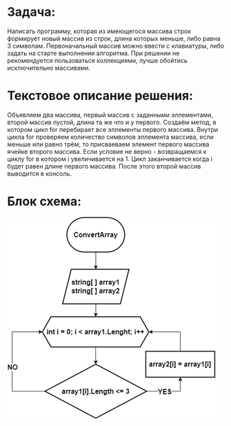 # Задача:
 Написать программу, которая из имеющегося массива строк формирует новый массив из строк, длина которых меньше, либо равна 3 символам. Первоначальный массив можно ввести с клавиатуры, либо задать на старте выполнения алгоритма. При решении не рекомендуется пользоваться коллекциями, лучше обойтись исключительно массивами.
 # Текстовое описание решения:
 Объявляем два массива, первый массив с заданными эллементами, второй массив пустой, длина та же что и у первого. Создаём метод, в котором цикл for перебирает все эллементы первого массива. Внутри цикла for проверяем количество символов эллемента массива, если меньше или равно трём, то присваеваем элемент первого массива ячейке второго массива. Если условие не верно - возвращаемся к циклу for в котором i увеличивается на 1. Цикл заканчивается когда i будет равен длине первого массива. После этого второй массив выводится в консоль. 
 # Блок схема:
 ![](https://github.com/DearUnkleJohnny/final_test_work/blob/master/block%20diagram.png)

